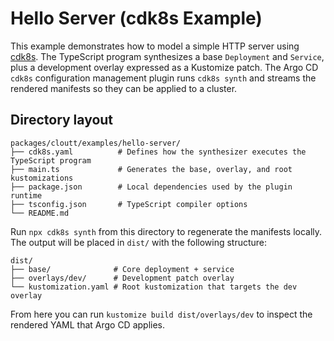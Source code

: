 # Hello Server (cdk8s Example)

This example demonstrates how to model a simple HTTP server using [cdk8s](https://cdk8s.io/).
The TypeScript program synthesizes a base `Deployment` and `Service`, plus a development overlay
expressed as a Kustomize patch. The Argo CD `cdk8s` configuration management plugin runs
`cdk8s synth` and streams the rendered manifests so they can be applied to a cluster.

## Directory layout

```
packages/cloutt/examples/hello-server/
├── cdk8s.yaml          # Defines how the synthesizer executes the TypeScript program
├── main.ts             # Generates the base, overlay, and root kustomizations
├── package.json        # Local dependencies used by the plugin runtime
├── tsconfig.json       # TypeScript compiler options
└── README.md
```

Run `npx cdk8s synth` from this directory to regenerate the manifests locally. The output will
be placed in `dist/` with the following structure:

```
dist/
├── base/              # Core deployment + service
├── overlays/dev/      # Development patch overlay
└── kustomization.yaml # Root kustomization that targets the dev overlay
```

From here you can run `kustomize build dist/overlays/dev` to inspect the rendered YAML that Argo CD applies.
